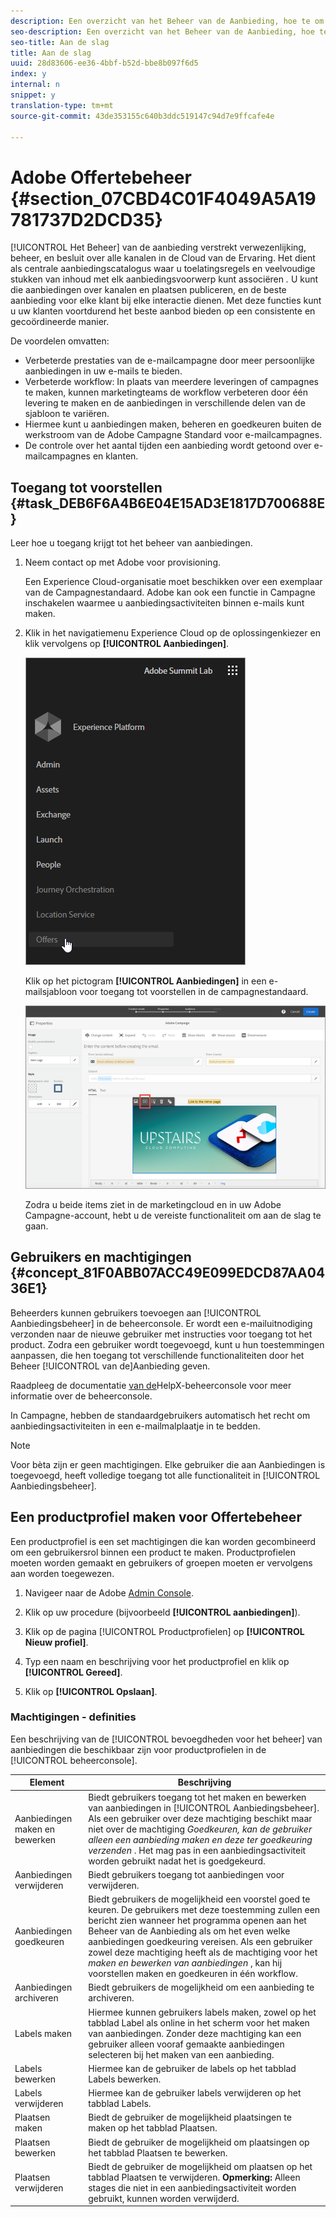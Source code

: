 ```yaml
---
description: Een overzicht van het Beheer van de Aanbieding, hoe te om tot het toegang te hebben, en hoe te om gebruikerstoestemmingen te verlenen.
seo-description: Een overzicht van het Beheer van de Aanbieding, hoe te om tot het toegang te hebben, en hoe te om gebruikerstoestemmingen te verlenen.
seo-title: Aan de slag
title: Aan de slag
uuid: 28d83606-ee36-4bbf-b52d-bbe8b097f6d5
index: y
internal: n
snippet: y
translation-type: tm+mt
source-git-commit: 43de353155c640b3ddc519147c94d7e9ffcafe4e

---
```



# Adobe Offertebeheer {#section_07CBD4C01F4049A5A19781737D2DCD35}

[!UICONTROL Het Beheer] van de aanbieding verstrekt verwezenlijking, beheer, en besluit over alle kanalen in de Cloud van de Ervaring. Het dient als centrale aanbiedingscatalogus waar u toelatingsregels en veelvoudige stukken van inhoud met elk aanbiedingsvoorwerp kunt associëren _._ U kunt die aanbiedingen over kanalen en plaatsen publiceren, en de beste aanbieding voor elke klant bij elke interactie dienen. Met deze functies kunt u uw klanten voortdurend het beste aanbod bieden op een consistente en gecoördineerde manier.

De voordelen omvatten:

* Verbeterde prestaties van de e-mailcampagne door meer persoonlijke aanbiedingen in uw e-mails te bieden.
* Verbeterde workflow: In plaats van meerdere leveringen of campagnes te maken, kunnen marketingteams de workflow verbeteren door één levering te maken en de aanbiedingen in verschillende delen van de sjabloon te variëren.
* Hiermee kunt u aanbiedingen maken, beheren en goedkeuren buiten de werkstroom van de Adobe Campagne Standard voor e-mailcampagnes.
* De controle over het aantal tijden een aanbieding wordt getoond over e-mailcampagnes en klanten.

## Toegang tot voorstellen {#task_DEB6F6A4B6E04E15AD3E1817D700688E}

Leer hoe u toegang krijgt tot het beheer van aanbiedingen.

1. Neem contact op met Adobe voor provisioning.

   Een Experience Cloud-organisatie moet beschikken over een exemplaar van de Campagnestandaard. Adobe kan ook een functie in Campagne inschakelen waarmee u aanbiedingsactiviteiten binnen e-mails kunt maken.

1. Klik in het navigatiemenu Experience Cloud op de oplossingenkiezer en klik vervolgens op **[!UICONTROL Aanbiedingen]**.

   ![](assets/access-offers.png)

   Klik op het pictogram **[!UICONTROL Aanbiedingen]** in een e-mailsjabloon voor toegang tot voorstellen in de campagnestandaard.

   ![](assets/campaign-add-offer.png)

   Zodra u beide items ziet in de marketingcloud en in uw Adobe Campagne-account, hebt u de vereiste functionaliteit om aan de slag te gaan.

## Gebruikers en machtigingen {#concept_81F0ABB07ACC49E099EDCD87AA0436E1}

Beheerders kunnen gebruikers toevoegen aan [!UICONTROL Aanbiedingsbeheer] in de beheerconsole. Er wordt een e-mailuitnodiging verzonden naar de nieuwe gebruiker met instructies voor toegang tot het product. Zodra een gebruiker wordt toegevoegd, kunt u hun toestemmingen aanpassen, die hen toegang tot verschillende functionaliteiten door het Beheer [!UICONTROL van de]Aanbieding geven.

Raadpleeg de documentatie [van de](https://helpx.adobe.com/enterprise/help/aedash.html)HelpX-beheerconsole voor meer informatie over de beheerconsole.

In Campagne, hebben de standaardgebruikers automatisch het recht om aanbiedingsactiviteiten in een e-mailmalplaatje in te bedden.

>[!NOTE]
>
>Voor bèta zijn er geen machtigingen. Elke gebruiker die aan Aanbiedingen is toegevoegd, heeft volledige toegang tot alle functionaliteit in [!UICONTROL Aanbiedingsbeheer].

## Een productprofiel maken voor Offertebeheer

Een productprofiel is een set machtigingen die kan worden gecombineerd om een gebruikersrol binnen een product te maken. Productprofielen moeten worden gemaakt en gebruikers of groepen moeten er vervolgens aan worden toegewezen.

1. Navigeer naar de Adobe [Admin Console](https://adminconsole.adobe.com/).

1. Klik op uw procedure (bijvoorbeeld **[!UICONTROL aanbiedingen]**).

1. Klik op de pagina [!UICONTROL Productprofielen] op **[!UICONTROL Nieuw profiel]**.

1. Typ een naam en beschrijving voor het productprofiel en klik op **[!UICONTROL Gereed]**.

1. Klik op **[!UICONTROL Opslaan]**.

### Machtigingen - definities

Een beschrijving van de [!UICONTROL bevoegdheden voor het beheer] van aanbiedingen die beschikbaar zijn voor productprofielen in de [!UICONTROL beheerconsole].

| Element | Beschrijving |
|--- |--- |
| Aanbiedingen maken en bewerken | Biedt gebruikers toegang tot het maken en bewerken van aanbiedingen in [!UICONTROL Aanbiedingsbeheer]. Als een gebruiker over deze machtiging beschikt maar niet over de machtiging _Goedkeuren, kan de gebruiker alleen een aanbieding maken en deze ter goedkeuring verzenden_ . Het mag pas in een aanbiedingsactiviteit worden gebruikt nadat het is goedgekeurd. |
| Aanbiedingen verwijderen | Biedt gebruikers toegang tot aanbiedingen voor verwijderen. |
| Aanbiedingen goedkeuren | Biedt gebruikers de mogelijkheid een voorstel goed te keuren. De gebruikers met deze toestemming zullen een bericht zien wanneer het programma openen aan het Beheer van de Aanbieding als om het even welke aanbiedingen goedkeuring vereisen. Als een gebruiker zowel deze machtiging heeft als de machtiging voor het _maken en bewerken van aanbiedingen_ , kan hij voorstellen maken en goedkeuren in één workflow. |
| Aanbiedingen archiveren | Biedt gebruikers de mogelijkheid om een aanbieding te archiveren. |
| Labels maken | Hiermee kunnen gebruikers labels maken, zowel op het tabblad Label als online in het scherm voor het maken van aanbiedingen. Zonder deze machtiging kan een gebruiker alleen vooraf gemaakte aanbiedingen selecteren bij het maken van een aanbieding. |
| Labels bewerken | Hiermee kan de gebruiker de labels op het tabblad Labels bewerken. |
| Labels verwijderen | Hiermee kan de gebruiker labels verwijderen op het tabblad Labels. |
| Plaatsen maken | Biedt de gebruiker de mogelijkheid plaatsingen te maken op het tabblad Plaatsen. |
| Plaatsen bewerken | Biedt de gebruiker de mogelijkheid om plaatsingen op het tabblad Plaatsen te bewerken. |
| Plaatsen verwijderen | Biedt de gebruiker de mogelijkheid om plaatsen op het tabblad Plaatsen te verwijderen. **Opmerking:** Alleen stages die niet in een aanbiedingsactiviteit worden gebruikt, kunnen worden verwijderd. |